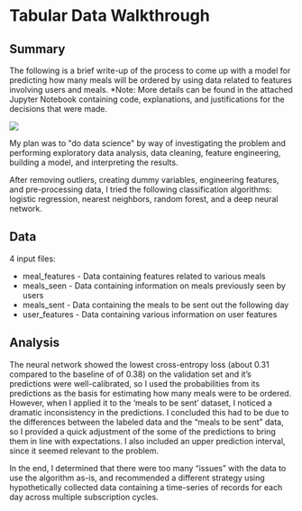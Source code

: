 # Tabular Data Walkthrough

## Summary

The following is a brief write-up of the process to come up with a model for predicting how many meals will be ordered by 
using data related to features involving users and meals. *Note: More details can be found in the attached Jupyter Notebook 
containing code, explanations, and justifications for the decisions that were made.

![](https://bloximages.chicago2.vip.townnews.com/theoaklandpress.com/content/tncms/assets/v3/editorial/0/49/0491e2f9-1928-57ae-99df-4534f2bc924f/5b58983fd1c37.image.jpg?resize=1700%2C1118)

My plan was to "do data science" by way of investigating the problem and performing exploratory data analysis, data cleaning, 
feature engineering, building a model, and interpreting the results.

After removing outliers, creating dummy variables, engineering features, and pre-processing data, I tried the following 
classification algorithms: logistic regression, nearest neighbors, random forest, and a deep neural network.

## Data

4 input files:

* meal_features - Data containing features related to various meals
* meals_seen - Data containing information on meals previously seen by users
* meals_sent - Data containing the meals to be sent out the following day
* user_features - Data containing various information on user features

## Analysis

The neural network showed the lowest cross-entropy loss (about 0.31 compared to the baseline of of 0.38) on the validation set 
and it’s predictions were well-calibrated, so I used the probabilities from its predictions as the basis for estimating how 
many meals were to be ordered. However, when I applied it to the ‘meals to be sent’ dataset, I noticed a dramatic 
inconsistency in the predictions. I concluded this had to be due to the differences between the labeled data and the 
“meals to be sent” data, so I provided a quick adjustment of the some of the predictions to bring them in line with 
expectations. I also included an upper prediction interval, since it seemed relevant to the problem.

In the end, I determined that there were too many “issues” with the data to use the algorithm as-is, and recommended a 
different strategy using hypothetically collected data containing a time-series of records for each day across multiple 
subscription cycles.
